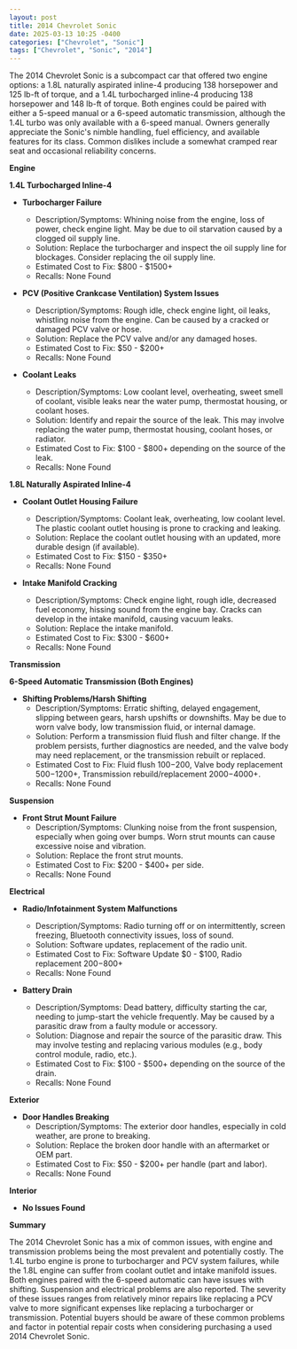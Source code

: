 ```yaml
---
layout: post
title: 2014 Chevrolet Sonic
date: 2025-03-13 10:25 -0400
categories: ["Chevrolet", "Sonic"]
tags: ["Chevrolet", "Sonic", "2014"]
---
```

The 2014 Chevrolet Sonic is a subcompact car that offered two engine options: a 1.8L naturally aspirated inline-4 producing 138 horsepower and 125 lb-ft of torque, and a 1.4L turbocharged inline-4 producing 138 horsepower and 148 lb-ft of torque. Both engines could be paired with either a 5-speed manual or a 6-speed automatic transmission, although the 1.4L turbo was only available with a 6-speed manual. Owners generally appreciate the Sonic's nimble handling, fuel efficiency, and available features for its class. Common dislikes include a somewhat cramped rear seat and occasional reliability concerns.

**Engine**

**1.4L Turbocharged Inline-4**

* **Turbocharger Failure**
    * Description/Symptoms: Whining noise from the engine, loss of power, check engine light. May be due to oil starvation caused by a clogged oil supply line.
    * Solution: Replace the turbocharger and inspect the oil supply line for blockages. Consider replacing the oil supply line.
    * Estimated Cost to Fix: $800 - $1500+
    * Recalls: None Found

* **PCV (Positive Crankcase Ventilation) System Issues**
    * Description/Symptoms: Rough idle, check engine light, oil leaks, whistling noise from the engine. Can be caused by a cracked or damaged PCV valve or hose.
    * Solution: Replace the PCV valve and/or any damaged hoses.
    * Estimated Cost to Fix: $50 - $200+
    * Recalls: None Found

* **Coolant Leaks**
    * Description/Symptoms: Low coolant level, overheating, sweet smell of coolant, visible leaks near the water pump, thermostat housing, or coolant hoses.
    * Solution: Identify and repair the source of the leak. This may involve replacing the water pump, thermostat housing, coolant hoses, or radiator.
    * Estimated Cost to Fix: $100 - $800+ depending on the source of the leak.
    * Recalls: None Found

**1.8L Naturally Aspirated Inline-4**

* **Coolant Outlet Housing Failure**
    * Description/Symptoms: Coolant leak, overheating, low coolant level. The plastic coolant outlet housing is prone to cracking and leaking.
    * Solution: Replace the coolant outlet housing with an updated, more durable design (if available).
    * Estimated Cost to Fix: $150 - $350+
    * Recalls: None Found

* **Intake Manifold Cracking**
    * Description/Symptoms: Check engine light, rough idle, decreased fuel economy, hissing sound from the engine bay. Cracks can develop in the intake manifold, causing vacuum leaks.
    * Solution: Replace the intake manifold.
    * Estimated Cost to Fix: $300 - $600+
    * Recalls: None Found

**Transmission**

**6-Speed Automatic Transmission (Both Engines)**

* **Shifting Problems/Harsh Shifting**
    * Description/Symptoms: Erratic shifting, delayed engagement, slipping between gears, harsh upshifts or downshifts.  May be due to worn valve body, low transmission fluid, or internal damage.
    * Solution: Perform a transmission fluid flush and filter change. If the problem persists, further diagnostics are needed, and the valve body may need replacement, or the transmission rebuilt or replaced.
    * Estimated Cost to Fix: Fluid flush $100-$200, Valve body replacement $500-$1200+, Transmission rebuild/replacement $2000-$4000+.
    * Recalls: None Found

**Suspension**

* **Front Strut Mount Failure**
    * Description/Symptoms: Clunking noise from the front suspension, especially when going over bumps.  Worn strut mounts can cause excessive noise and vibration.
    * Solution: Replace the front strut mounts.
    * Estimated Cost to Fix: $200 - $400+ per side.
    * Recalls: None Found

**Electrical**

* **Radio/Infotainment System Malfunctions**
    * Description/Symptoms: Radio turning off or on intermittently, screen freezing, Bluetooth connectivity issues, loss of sound.
    * Solution: Software updates, replacement of the radio unit.
    * Estimated Cost to Fix: Software Update $0 - $100, Radio replacement $200-$800+
    * Recalls: None Found

* **Battery Drain**
    * Description/Symptoms: Dead battery, difficulty starting the car, needing to jump-start the vehicle frequently. May be caused by a parasitic draw from a faulty module or accessory.
    * Solution: Diagnose and repair the source of the parasitic draw. This may involve testing and replacing various modules (e.g., body control module, radio, etc.).
    * Estimated Cost to Fix: $100 - $500+ depending on the source of the drain.
    * Recalls: None Found

**Exterior**

* **Door Handles Breaking**
    * Description/Symptoms: The exterior door handles, especially in cold weather, are prone to breaking.
    * Solution: Replace the broken door handle with an aftermarket or OEM part.
    * Estimated Cost to Fix: $50 - $200+ per handle (part and labor).
    * Recalls: None Found

**Interior**

* **No Issues Found**

**Summary**

The 2014 Chevrolet Sonic has a mix of common issues, with engine and transmission problems being the most prevalent and potentially costly. The 1.4L turbo engine is prone to turbocharger and PCV system failures, while the 1.8L engine can suffer from coolant outlet and intake manifold issues. Both engines paired with the 6-speed automatic can have issues with shifting. Suspension and electrical problems are also reported. The severity of these issues ranges from relatively minor repairs like replacing a PCV valve to more significant expenses like replacing a turbocharger or transmission. Potential buyers should be aware of these common problems and factor in potential repair costs when considering purchasing a used 2014 Chevrolet Sonic.

